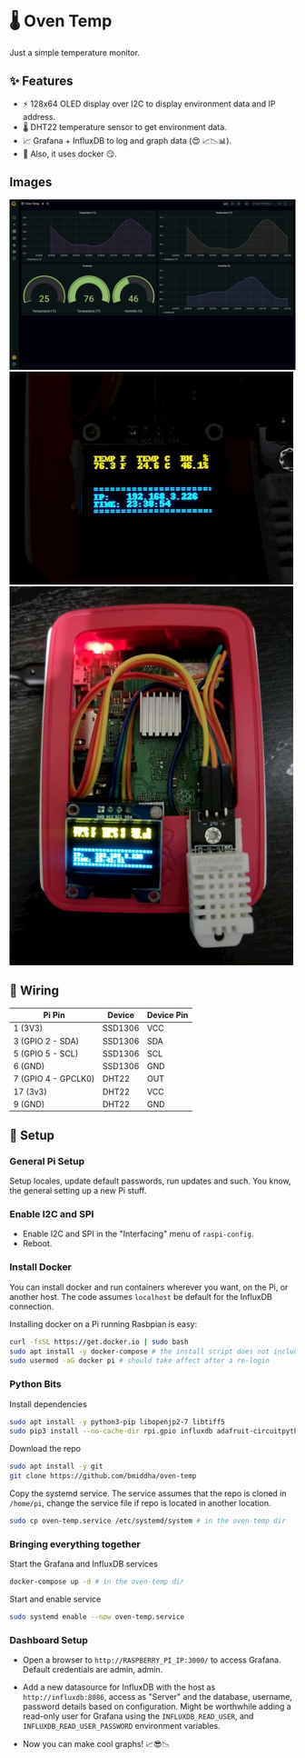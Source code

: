 # 🌡 Oven Temp

Just a simple temperature monitor.

## ✨ Features

- ⚡ 128x64 OLED display over I2C to display environment data and IP address.
- 🌡 DHT22 temperature sensor to get environment data.
- 📈 Grafana + InfluxDB to log and graph data (😍 📈📉📊).
- 🐳 Also, it uses docker 😏.

## Images

![dashboard](images/grafana.jpg)
![display](images/display.jpg)
![pi](images/pi.jpg)

## 🔌 Wiring

| Pi Pin              | Device  | Device Pin |
| ------------------- | ------- | ---------- |
| 1 (3V3)             | SSD1306 | VCC        |
| 3 (GPIO 2 - SDA)    | SSD1306 | SDA        |
| 5 (GPIO 5 - SCL)    | SSD1306 | SCL        |
| 6 (GND)             | SSD1306 | GND        |
| 7 (GPIO 4 - GPCLK0) | DHT22   | OUT        |
| 17 (3v3)            | DHT22   | VCC        |
| 9 (GND)             | DHT22   | GND        |

## 🔧 Setup

### General Pi Setup

Setup locales, update default passwords, run updates and such. You know, the general setting up a new Pi stuff.

### Enable I2C and SPI

- Enable I2C and SPI in the "Interfacing" menu of `raspi-config`.
- Reboot.

### Install Docker

You can install docker and run containers wherever you want, on the Pi, or another host. The code assumes `localhost` be default for the InfluxDB connection.

Installing docker on a Pi running Rasbpian is easy:

```sh
curl -fsSL https://get.docker.io | sudo bash
sudo apt install -y docker-compose # the install script does not include compose :(
sudo usermod -aG docker pi # should take affect after a re-login
```

### Python Bits

Install dependencies

```sh
sudo apt install -y python3-pip libopenjp2-7 libtiff5
sudo pip3 install --no-cache-dir rpi.gpio influxdb adafruit-circuitpython-ssd1306 Pillow Adafruit_DHT python-dotenv
```

Download the repo

```sh
sudo apt install -y git
git clone https://github.com/bmiddha/oven-temp
```

Copy the systemd service. The service assumes that the repo is cloned in `/home/pi`, change the service file if repo is located in another location.

```sh
sudo cp oven-temp.service /etc/systemd/system # in the oven-temp dir
```

### Bringing everything together

Start the Grafana and InfluxDB services

```sh
docker-compose up -d # in the oven-temp dir
```

Start and enable service

```sh
sudo systemd enable --now oven-temp.service
```

### Dashboard Setup

- Open a browser to `http://RASPBERRY_PI_IP:3000/` to access Grafana. Default credentials are admin, admin.

- Add a new datasource for InfluxDB with the host as `http://influxdb:8086`, access as "Server" and the database, username, password details based on configuration. Might be worthwhile adding a read-only user for Grafana using the `INFLUXDB_READ_USER`, and `INFLUXDB_READ_USER_PASSWORD` environment variables.


- Now you can make cool graphs! 📈😎📉
